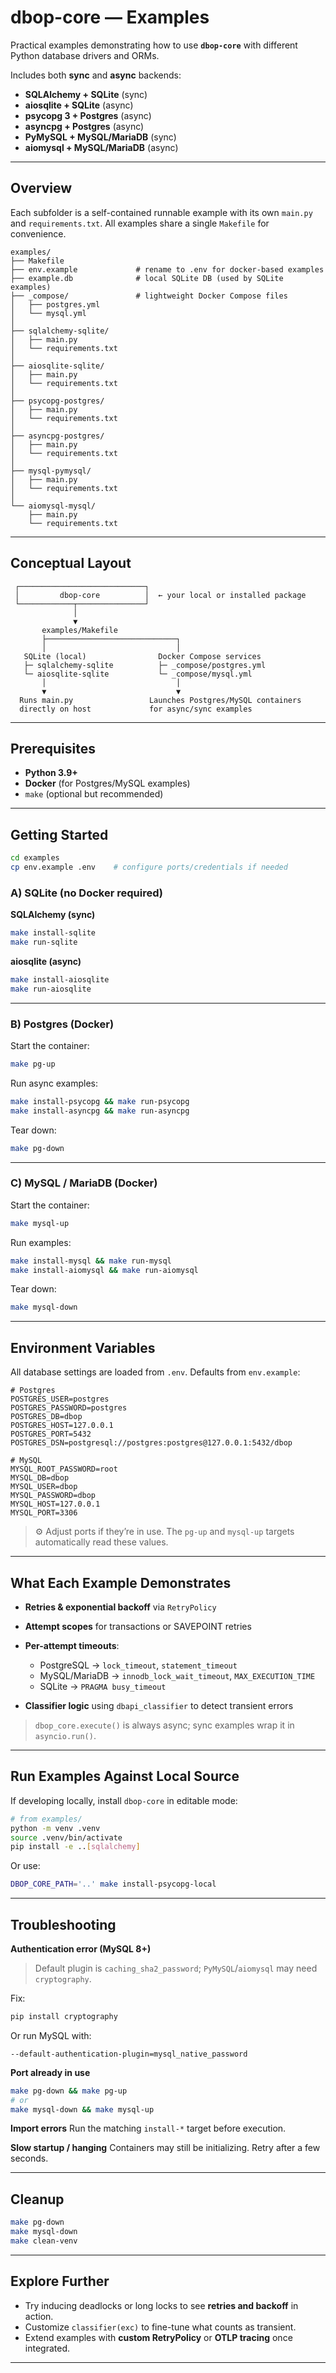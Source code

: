 # dbop-core — Examples

Practical examples demonstrating how to use **`dbop-core`** with different Python database drivers and ORMs.

Includes both **sync** and **async** backends:

* **SQLAlchemy + SQLite** (sync)
* **aiosqlite + SQLite** (async)
* **psycopg 3 + Postgres** (async)
* **asyncpg + Postgres** (async)
* **PyMySQL + MySQL/MariaDB** (sync)
* **aiomysql + MySQL/MariaDB** (async)

---

## Overview

Each subfolder is a self-contained runnable example with its own `main.py` and `requirements.txt`.
All examples share a single `Makefile` for convenience.

```text
examples/
├── Makefile
├── env.example             # rename to .env for docker-based examples
├── example.db              # local SQLite DB (used by SQLite examples)
├── _compose/               # lightweight Docker Compose files
│   ├── postgres.yml
│   └── mysql.yml
│
├── sqlalchemy-sqlite/
│   ├── main.py
│   └── requirements.txt
│
├── aiosqlite-sqlite/
│   ├── main.py
│   └── requirements.txt
│
├── psycopg-postgres/
│   ├── main.py
│   └── requirements.txt
│
├── asyncpg-postgres/
│   ├── main.py
│   └── requirements.txt
│
├── mysql-pymysql/
│   ├── main.py
│   └── requirements.txt
│
└── aiomysql-mysql/
    ├── main.py
    └── requirements.txt
```

---

## Conceptual Layout

```text
 ┌────────────────────────────┐
 │         dbop-core          │  ← your local or installed package
 └────────────┬───────────────┘
              │
              ▼
       examples/Makefile
       ├─────────────────────────────┐
       │                             │
   SQLite (local)                Docker Compose services
   ├─ sqlalchemy-sqlite          ├─ _compose/postgres.yml
   └─ aiosqlite-sqlite           └─ _compose/mysql.yml
       │                             │
       ▼                             ▼
  Runs main.py                 Launches Postgres/MySQL containers
  directly on host             for async/sync examples
```

---

## Prerequisites

* **Python 3.9+**
* **Docker** (for Postgres/MySQL examples)
* `make` (optional but recommended)

---

## Getting Started

```bash
cd examples
cp env.example .env    # configure ports/credentials if needed
```

### A) SQLite (no Docker required)

**SQLAlchemy (sync)**

```bash
make install-sqlite
make run-sqlite
```

**aiosqlite (async)**

```bash
make install-aiosqlite
make run-aiosqlite
```

---

### B) Postgres (Docker)

Start the container:

```bash
make pg-up
```

Run async examples:

```bash
make install-psycopg && make run-psycopg
make install-asyncpg && make run-asyncpg
```

Tear down:

```bash
make pg-down
```

---

### C) MySQL / MariaDB (Docker)

Start the container:

```bash
make mysql-up
```

Run examples:

```bash
make install-mysql && make run-mysql
make install-aiomysql && make run-aiomysql
```

Tear down:

```bash
make mysql-down
```

---

## Environment Variables

All database settings are loaded from `.env`. Defaults from `env.example`:

```env
# Postgres
POSTGRES_USER=postgres
POSTGRES_PASSWORD=postgres
POSTGRES_DB=dbop
POSTGRES_HOST=127.0.0.1
POSTGRES_PORT=5432
POSTGRES_DSN=postgresql://postgres:postgres@127.0.0.1:5432/dbop

# MySQL
MYSQL_ROOT_PASSWORD=root
MYSQL_DB=dbop
MYSQL_USER=dbop
MYSQL_PASSWORD=dbop
MYSQL_HOST=127.0.0.1
MYSQL_PORT=3306
```

> ⚙️ Adjust ports if they’re in use.
> The `pg-up` and `mysql-up` targets automatically read these values.

---

## What Each Example Demonstrates

* **Retries & exponential backoff** via `RetryPolicy`
* **Attempt scopes** for transactions or SAVEPOINT retries
* **Per-attempt timeouts**:

  * PostgreSQL -> `lock_timeout`, `statement_timeout`
  * MySQL/MariaDB -> `innodb_lock_wait_timeout`, `MAX_EXECUTION_TIME`
  * SQLite -> `PRAGMA busy_timeout`
* **Classifier logic** using `dbapi_classifier` to detect transient errors

> `dbop_core.execute()` is always async; sync examples wrap it in `asyncio.run()`.

---

## Run Examples Against Local Source

If developing locally, install `dbop-core` in editable mode:

```bash
# from examples/
python -m venv .venv
source .venv/bin/activate
pip install -e ..[sqlalchemy]
```

Or use:

```bash
DBOP_CORE_PATH='..' make install-psycopg-local
```

---

## Troubleshooting

**Authentication error (MySQL 8+)**

> Default plugin is `caching_sha2_password`; `PyMySQL`/`aiomysql` may need `cryptography`.

Fix:

```bash
pip install cryptography
```

Or run MySQL with:

```
--default-authentication-plugin=mysql_native_password
```

**Port already in use**

```bash
make pg-down && make pg-up
# or
make mysql-down && make mysql-up
```

**Import errors**
Run the matching `install-*` target before execution.

**Slow startup / hanging**
Containers may still be initializing. Retry after a few seconds.

---

## Cleanup

```bash
make pg-down
make mysql-down
make clean-venv
```

---

## Explore Further

* Try inducing deadlocks or long locks to see **retries and backoff** in action.
* Customize `classifier(exc)` to fine-tune what counts as transient.
* Extend examples with **custom RetryPolicy** or **OTLP tracing** once integrated.

---
